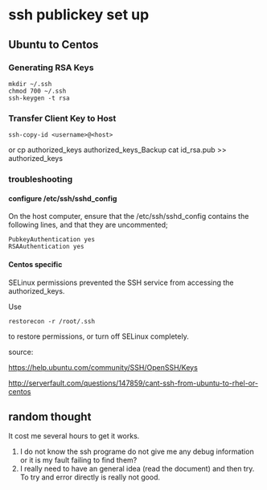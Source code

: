 
# ssh publickey set up

## Ubuntu to Centos

### Generating RSA Keys

    mkdir ~/.ssh
    chmod 700 ~/.ssh
    ssh-keygen -t rsa

### Transfer Client Key to Host

    ssh-copy-id <username>@<host>
or
    cp authorized_keys authorized_keys_Backup
    cat id_rsa.pub >> authorized_keys


### troubleshooting

#### configure /etc/ssh/sshd_config 
On the host computer, ensure that the /etc/ssh/sshd_config contains the following lines, and that they are uncommented;

	PubkeyAuthentication yes
	RSAAuthentication yes

#### Centos specific

SELinux permissions prevented the SSH service from accessing the authorized_keys.

Use 

    restorecon -r /root/.ssh 

to restore permissions, or turn off SELinux completely.

source: 

https://help.ubuntu.com/community/SSH/OpenSSH/Keys

http://serverfault.com/questions/147859/cant-ssh-from-ubuntu-to-rhel-or-centos

## random thought

It cost me several hours to get it works.

1. I do not know the ssh programe do not give me any debug information or it is my fault failing to find them?
2. I really need to have an general idea (read the document) and then try. To try and error directly is really not good.  
